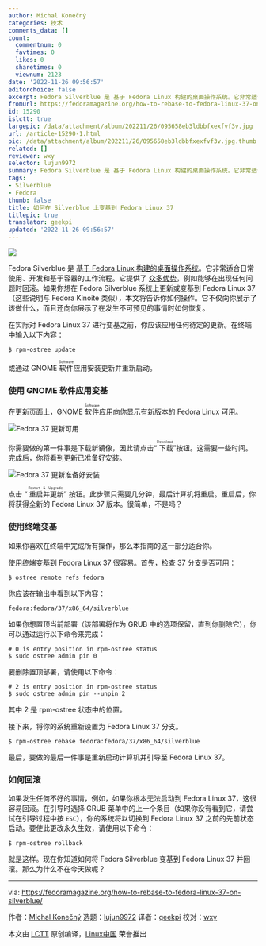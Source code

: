 ```yaml
---
author: Michal Konečný
categories: 技术
comments_data: []
count:
  commentnum: 0
  favtimes: 0
  likes: 0
  sharetimes: 0
  viewnum: 2123
date: '2022-11-26 09:56:57'
editorchoice: false
excerpt: Fedora Silverblue 是 基于 Fedora Linux 构建的桌面操作系统。它非常适合日常使用、开发和基于容器的工作流程。
fromurl: https://fedoramagazine.org/how-to-rebase-to-fedora-linux-37-on-silverblue/
id: 15290
islctt: true
largepic: /data/attachment/album/202211/26/095658eb3ldbbfxexfvf3v.jpg
url: /article-15290-1.html
pic: /data/attachment/album/202211/26/095658eb3ldbbfxexfvf3v.jpg.thumb.jpg
related: []
reviewer: wxy
selector: lujun9972
summary: Fedora Silverblue 是 基于 Fedora Linux 构建的桌面操作系统。它非常适合日常使用、开发和基于容器的工作流程。
tags:
- Silverblue
- Fedora
thumb: false
title: 如何在 Silverblue 上变基到 Fedora Linux 37
titlepic: true
translator: geekpi
updated: '2022-11-26 09:56:57'
---
```


![](/data/attachment/album/202211/26/095658eb3ldbbfxexfvf3v.jpg)


Fedora Silverblue 是 [基于 Fedora Linux 构建的桌面操作系统](https://docs.fedoraproject.org/en-US/fedora-silverblue/)。它非常适合日常使用、开发和基于容器的工作流程。它提供了 [众多优势](https://fedoramagazine.org/give-fedora-silverblue-a-test-drive/)，例如能够在出现任何问题时回滚。如果你想在 Fedora Silverblue 系统上更新或变基到 Fedora Linux 37（这些说明与 Fedora Kinoite 类似），本文将告诉你如何操作。它不仅向你展示了该做什么，而且还向你展示了在发生不可预见的事情时如何恢复。


在实际对 Fedora Linux 37 进行变基之前，你应该应用任何待定的更新。在终端中输入以下内容：



```
$ rpm-ostree update

```

或通过 GNOME <ruby> 软件 <rt>  Software </rt></ruby> 应用安装更新并重新启动。


### 使用 GNOME 软件应用变基


在更新页面上，GNOME <ruby> 软件 <rt>  Software </rt></ruby> 应用向你显示有新版本的 Fedora Linux 可用。


![Fedora 37 更新可用](/data/attachment/album/202211/26/095659ro8doz2lj8pp92zj.png)


你需要做的第一件事是下载新镜像，因此请点击“<ruby> 下载 <rt>  Download </rt></ruby>”按钮。这需要一些时间。完成后，你将看到更新已准备好安装。


![Fedora 37 更新准备好安装](/data/attachment/album/202211/26/095700u9kzo0mkw88x7r89.png)


点击 “<ruby> 重启并更新 <rt>  Restart &amp; Upgrade </rt></ruby>” 按钮。此步骤只需要几分钟，最后计算机将重启。重启后，你将获得全新的 Fedora Linux 37 版本。很简单，不是吗？


### 使用终端变基


如果你喜欢在终端中完成所有操作，那么本指南的这一部分适合你。


使用终端变基到 Fedora Linux 37 很容易。首先，检查 37 分支是否可用：



```
$ ostree remote refs fedora

```

你应该在输出中看到以下内容：



```
fedora:fedora/37/x86_64/silverblue

```

如果你想置顶当前部署（该部署将作为 GRUB 中的选项保留，直到你删除它），你可以通过运行以下命令来完成：



```
# 0 is entry position in rpm-ostree status
$ sudo ostree admin pin 0

```

要删除置顶部署，请使用以下命令：



```
# 2 is entry position in rpm-ostree status
$ sudo ostree admin pin --unpin 2

```

其中 2 是 rpm-ostree 状态中的位置。


接下来，将你的系统重新设置为 Fedora Linux 37 分支。



```
$ rpm-ostree rebase fedora:fedora/37/x86_64/silverblue

```

最后，要做的最后一件事是重新启动计算机并引导至 Fedora Linux 37。


### 如何回滚


如果发生任何不好的事情，例如，如果你根本无法启动到 Fedora Linux 37，这很容易回滚。在引导时选择 GRUB 菜单中的上一个条目（如果你没有看到它，请尝试在引导过程中按 `ESC`），你的系统将以切换到 Fedora Linux 37 之前的先前状态启动。要使此更改永久生效，请使用以下命令：



```
$ rpm-ostree rollback

```

就是这样。现在你知道如何将 Fedora Silverblue 变基到 Fedora Linux 37 并回滚。那么为什么不在今天做呢？




---


via: <https://fedoramagazine.org/how-to-rebase-to-fedora-linux-37-on-silverblue/>


作者：[Michal Konečný](https://fedoramagazine.org/author/zlopez/) 选题：[lujun9972](https://github.com/lujun9972) 译者：[geekpi](https://github.com/geekpi) 校对：[wxy](https://github.com/wxy)


本文由 [LCTT](https://github.com/LCTT/TranslateProject) 原创编译，[Linux中国](https://linux.cn/) 荣誉推出